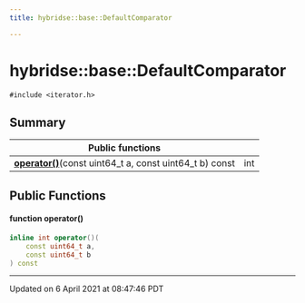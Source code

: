 ```yaml
---
title: hybridse::base::DefaultComparator

---
```

# hybridse::base::DefaultComparator



`#include <iterator.h>`

## Summary


|  Public functions|            |
| -------------- | -------------- |
|**[operator()](hybridse/usage/api/c++/Classes/structhybridse_1_1base_1_1_default_comparator.md#function-operator())**(const uint64_t a, const uint64_t b) const| int  |

## Public Functions

#### function operator()

```cpp
inline int operator()(
    const uint64_t a,
    const uint64_t b
) const
```


-------------------------------

Updated on  6 April 2021 at 08:47:46 PDT